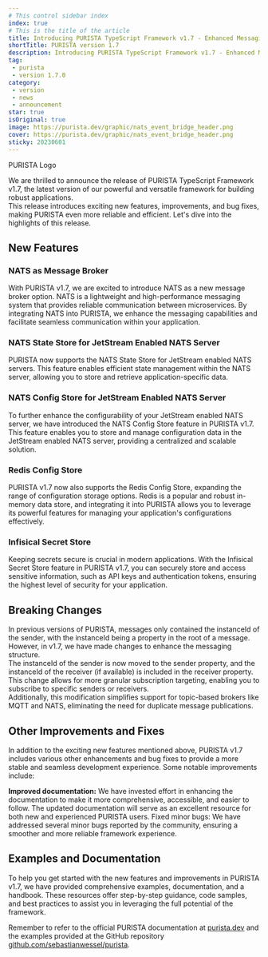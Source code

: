 ```yaml
---
# This control sidebar index
index: true
# This is the title of the article
title: Introducing PURISTA TypeScript Framework v1.7 - Enhanced Messaging and Improved Stability
shortTitle: PURISTA version 1.7
description: Introducing PURISTA TypeScript Framework v1.7 - Enhanced Messaging and Improved Stability
tag:
 - purista
 - version 1.7.0
category:
 - version
 - news
 - announcement
star: true
isOriginal: true
image: https://purista.dev/graphic/nats_event_bridge_header.png
cover: https://purista.dev/graphic/nats_event_bridge_header.png
sticky: 20230601
---
```


PURISTA Logo

We are thrilled to announce the release of PURISTA TypeScript Framework v1.7, the latest version of our powerful and versatile framework for building robust applications.  
This release introduces exciting new features, improvements, and bug fixes, making PURISTA even more reliable and efficient. Let's dive into the highlights of this release.

<!-- more -->

## New Features

### NATS as Message Broker

With PURISTA v1.7, we are excited to introduce NATS as a new message broker option. NATS is a lightweight and high-performance messaging system that provides reliable communication between microservices. By integrating NATS into PURISTA, we enhance the messaging capabilities and facilitate seamless communication within your application.

### NATS State Store for JetStream Enabled NATS Server

PURISTA now supports the NATS State Store for JetStream enabled NATS servers. This feature enables efficient state management within the NATS server, allowing you to store and retrieve application-specific data.

### NATS Config Store for JetStream Enabled NATS Server

To further enhance the configurability of your JetStream enabled NATS server, we have introduced the NATS Config Store feature in PURISTA v1.7. This feature enables you to store and manage configuration data in the JetStream enabled NATS server, providing a centralized and scalable solution.

### Redis Config Store

PURISTA v1.7 now also supports the Redis Config Store, expanding the range of configuration storage options. Redis is a popular and robust in-memory data store, and integrating it into PURISTA allows you to leverage its powerful features for managing your application's configurations effectively.

### Infisical Secret Store

Keeping secrets secure is crucial in modern applications. With the Infisical Secret Store feature in PURISTA v1.7, you can securely store and access sensitive information, such as API keys and authentication tokens, ensuring the highest level of security for your application.

## Breaking Changes

In previous versions of PURISTA, messages only contained the instanceId of the sender, with the instanceId being a property in the root of a message.  
However, in v1.7, we have made changes to enhance the messaging structure.  
The instanceId of the sender is now moved to the sender property, and the instanceId of the receiver (if available) is included in the receiver property.  
This change allows for more granular subscription targeting, enabling you to subscribe to specific senders or receivers.  
Additionally, this modification simplifies support for topic-based brokers like MQTT and NATS, eliminating the need for duplicate message publications.

## Other Improvements and Fixes

In addition to the exciting new features mentioned above, PURISTA v1.7 includes various other enhancements and bug fixes to provide a more stable and seamless development experience. Some notable improvements include:

**Improved documentation:** We have invested effort in enhancing the documentation to make it more comprehensive, accessible, and easier to follow. The updated documentation will serve as an excellent resource for both new and experienced PURISTA users.
Fixed minor bugs: We have addressed several minor bugs reported by the community, ensuring a smoother and more reliable framework experience.  

## Examples and Documentation

To help you get started with the new features and improvements in PURISTA v1.7, we have provided comprehensive examples, documentation, and a handbook. These resources offer step-by-step guidance, code samples, and best practices to assist you in leveraging the full potential of the framework.

Remember to refer to the official PURISTA documentation at [purista.dev](https://purista.dev) and the examples provided at the GitHub repository [github.com/sebastianwessel/purista](https://github.com/sebastianwessel/purista).
